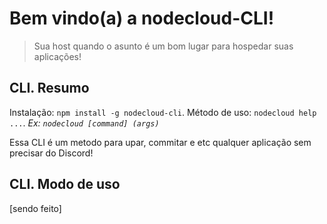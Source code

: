 # Bem vindo(a) a nodecloud-CLI!

> Sua host quando o asunto é um bom lugar para hospedar suas aplicações!

## CLI. Resumo

Instalação: `npm install -g nodecloud-cli`.
Método de uso: `nodecloud help ...`. _Ex: `nodecloud [command] (args)`_

Essa CLI é um metodo para upar, commitar e etc qualquer aplicação sem precisar do Discord!

## CLI. Modo de uso

[sendo feito]
